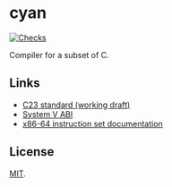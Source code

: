 # cyan

[![Checks](https://img.shields.io/github/actions/workflow/status/norskeld/cyan/checks.yml?style=flat-square&colorA=22272d&colorB=22272d&label=checks)](https://github.com/norskeld/cyan/actions/workflows/checks.yml)

Compiler for a subset of C.

## Links

- [C23 standard (working draft)](https://open-std.org/JTC1/SC22/WG14/www/docs/n3220.pdf)
- [System V ABI](https://gitlab.com/x86-psABIs/x86-64-ABI)
- [x86-64 instruction set documentation](https://www.felixcloutier.com/x86/)

## License

[MIT](LICENSE).
